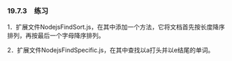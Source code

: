### 19.7.3　练习

1．扩展文件NodejsFindSort.js，在其中添加一个方法，它将文档首先按长度降序排列，再按最后一个字母降序排列。

2．扩展文件NodejsFindSpecific.js，在其中查找以a打头并以e结尾的单词。



